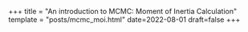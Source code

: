 +++
title = "An introduction to MCMC: Moment of Inertia Calculation"
template = "posts/mcmc_moi.html"
date=2022-08-01
draft=false
+++